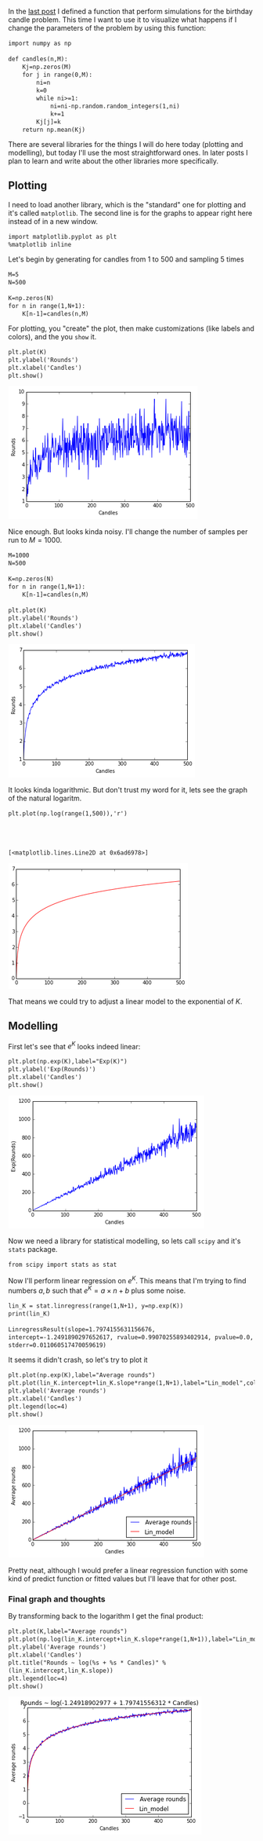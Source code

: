 
In the [last post](http://eardil.github.io/2015/08/19/first-crawl/) I defined a function that perform simulations for the birthday candle problem. This time I want to use it to visualize what happens if I change the parameters of the problem by using this function:


    import numpy as np
    
    def candles(n,M):
        Kj=np.zeros(M)
        for j in range(0,M):
            ni=n
            k=0
            while ni>=1:
                ni=ni-np.random.random_integers(1,ni)
                k+=1
            Kj[j]=k
        return np.mean(Kj)

There are several libraries for the things I will do here today (plotting and modelling), but today I'll use the most straightforward ones. In later posts I plan to learn and write about the other libraries more specifically.

## Plotting
I need to load another library, which is the "standard" one for plotting and it's called `matplotlib`. The second line is for the graphs to appear right here instead of in a new window.


    import matplotlib.pyplot as plt
    %matplotlib inline

Let's begin by generating for candles from $1$ to $500$ and sampling 5 times


    M=5
    N=500
    
    K=np.zeros(N)
    for n in range(1,N+1):
        K[n-1]=candles(n,M)

For plotting, you "create" the plot, then make customizations (like labels and colors), and the you `show` it.


    plt.plot(K)
    plt.ylabel('Rounds')
    plt.xlabel('Candles')
    plt.show()


![png](2015-08-22-second-crawl_files/2015-08-22-second-crawl_8_0.png)


Nice enough. But looks kinda noisy. I'll change the number of samples per run to $M=1000$.


    M=1000
    N=500
    
    K=np.zeros(N)
    for n in range(1,N+1):
        K[n-1]=candles(n,M)
    
    plt.plot(K)
    plt.ylabel('Rounds')
    plt.xlabel('Candles')
    plt.show()


![png](2015-08-22-second-crawl_files/2015-08-22-second-crawl_10_0.png)


It looks kinda logarithmic. But don't trust my word for it, lets see the graph of the natural logaritm.


    plt.plot(np.log(range(1,500)),'r')




    [<matplotlib.lines.Line2D at 0x6ad6978>]




![png](2015-08-22-second-crawl_files/2015-08-22-second-crawl_12_1.png)


That means we could try to adjust a linear model to the exponential of $K$.

## Modelling

First let's see that $e^K$ looks indeed linear:


    plt.plot(np.exp(K),label="Exp(K)")
    plt.ylabel('Exp(Rounds)')
    plt.xlabel('Candles')
    plt.show()


![png](2015-08-22-second-crawl_files/2015-08-22-second-crawl_15_0.png)


Now we need a library for statistical modelling, so lets call `scipy` and it's `stats` package.


    from scipy import stats as stat

Now I'll perform linear regression on $e^K$. This means that I'm trying to find numbers $a,b$ such that $e^K = a\times n+b$ plus some noise.


    lin_K = stat.linregress(range(1,N+1), y=np.exp(K))
    print(lin_K)

    LinregressResult(slope=1.7974155631156676, intercept=-1.2491890297652617, rvalue=0.99070255893402914, pvalue=0.0, stderr=0.011060517470059619)
    

It seems it didn't crash, so let's try to plot it


    plt.plot(np.exp(K),label="Average rounds")
    plt.plot(lin_K.intercept+lin_K.slope*range(1,N+1),label="Lin_model",color='r')
    plt.ylabel('Average rounds')
    plt.xlabel('Candles')
    plt.legend(loc=4)
    plt.show()


![png](2015-08-22-second-crawl_files/2015-08-22-second-crawl_21_0.png)


Pretty neat, although I would prefer a linear regression function with some kind of predict function or fitted values but I'll leave that for other post.

### Final graph and thoughts
By transforming back to the logarithm I get the final product:


    plt.plot(K,label="Average rounds")
    plt.plot(np.log(lin_K.intercept+lin_K.slope*range(1,N+1)),label="Lin_model",color='r')
    plt.ylabel('Average rounds')
    plt.xlabel('Candles')
    plt.title("Rounds ~ log(%s + %s * Candles)" % (lin_K.intercept,lin_K.slope))
    plt.legend(loc=4)
    plt.show()


![png](2015-08-22-second-crawl_files/2015-08-22-second-crawl_23_0.png)

